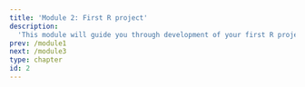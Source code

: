 ```yaml
---
title: 'Module 2: First R project'
description:
  'This module will guide you through development of your first R project'
prev: /module1
next: /module3
type: chapter
id: 2
---
```


<exercise id="0" title="Opening Rstudio" type="slides">

<slides source="chapter5_01_introduction_to_Rstudio.md">
</slides>

</exercise>

<exercise id="1" title="R Code" type="slides">

<slides source="chapter7_01_filenames">
</slides>

</exercise>


